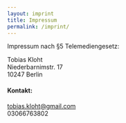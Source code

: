 ```yaml
---
layout: imprint
title: Impressum
permalink: /imprint/
---
```



Impressum nach §5 Telemediengesetz:

Tobias Kloht  
Niederbarnimstr. 17  
10247 Berlin  


#### Kontakt:
tobias.kloht@gmail.com  
03066763802  

